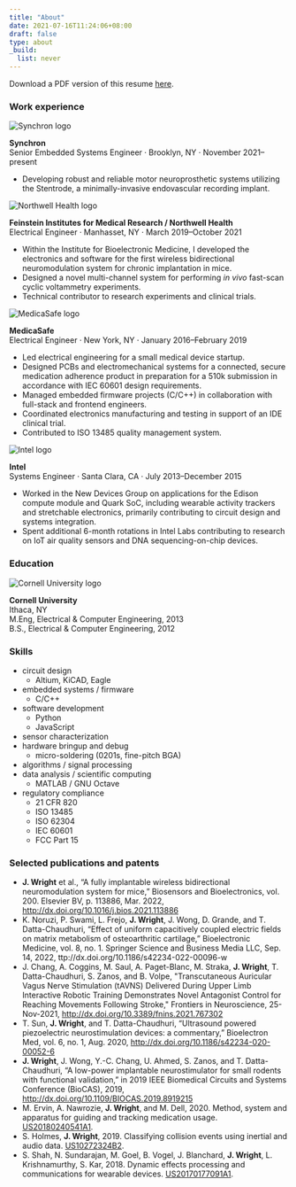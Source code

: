 ```yaml
---
title: "About"
date: 2021-07-16T11:24:06+08:00
draft: false
type: about
_build:
  list: never
---
```


Download a PDF version of this resume [here](/pdf/resume.pdf).

### Work experience

<div class="about-entry">
	<div class="about-image">
		<img src="/images/synchron.png" alt="Synchron logo"/>
	</div>
	<div class="about-text">
		<p>
			<strong>Synchron</strong>
			<br />
			Senior Embedded Systems Engineer &middot; Brooklyn, NY &middot; November 2021&#8211;present
		<ul>
			<li>Developing robust and reliable motor neuroprosthetic systems utilizing the Stentrode, a minimally-invasive endovascular recording implant.</li>
		</ul>
		</p>
	</div>
</div>

<div class="about-entry">
	<div class="about-image">
		<img src="/images/northwell.png" alt="Northwell Health logo"/>
	</div>
	<div class="about-text">
		<p>
			<strong>Feinstein Institutes for Medical Research / Northwell Health</strong>
			<br />
			Electrical Engineer &middot; Manhasset, NY &middot; March 2019&#8211;October 2021
		<ul>
			<li>Within the Institute for Bioelectronic Medicine, I developed the electronics and software for the first wireless bidirectional neuromodulation system for chronic implantation in mice.</li>
			<li>Designed a novel multi-channel system for performing <em>in vivo</em> fast-scan cyclic voltammetry experiments.</li>
			<li>Technical contributor to research experiments and clinical trials.</li>
		</ul>
		</p>
	</div>
</div>

<div class="about-entry">
	<div class="about-image">
		<img src="/images/medicasafe.png" alt="MedicaSafe logo"/>
	</div>
	<div class="about-text">
		<p>
			<strong>MedicaSafe</strong>
			<br />
			Electrical Engineer &middot; New York, NY &middot; January 2016&#8211;February 2019
			<ul>
				<li>Led electrical engineering for a small medical device startup.</li>
				<li>Designed PCBs and electromechanical systems for a connected, secure medication adherence product in preparation for a 510k submission in accordance with IEC 60601 design requirements.</li>
				<li>Managed embedded firmware projects (C/C++) in collaboration with full-stack and frontend engineers.</li>
				<li>Coordinated electronics manufacturing and testing in support of an IDE clinical trial.</li>
				<li>Contributed to ISO 13485 quality management system.</li>
			</ul>
		</p>
	</div>
</div>

<div class="about-entry">
	<div class="about-image">
		<img src="/images/intel.png" alt="Intel logo"/>
	</div>
	<div class="about-text">
		<p>
			<strong>Intel</strong>
			<br />
			Systems Engineer &middot; Santa Clara, CA &middot; July 2013&#8211;December 2015
			<ul>
				<li>Worked in the New Devices Group on applications for the Edison compute module and Quark SoC, including wearable activity trackers and stretchable electronics, primarily contributing to circuit design and systems integration.</li>
				<li>Spent additional 6-month rotations in Intel Labs contributing to research on IoT air quality sensors and DNA sequencing-on-chip devices.</li>
			</ul>
		</p>
	</div>
</div>

### Education

<div class="about-entry">
	<div class="about-image">
		<img src="/images/cornell.png" alt="Cornell University logo"/>
	</div>
	<div class="about-text">
		<p>
			<strong>Cornell University</strong>
			<br />
			Ithaca, NY<br />
			M.Eng, Electrical & Computer Engineering, 2013<br />
			B.S., Electrical & Computer Engineering, 2012
		</p>
	</div>
</div>

### Skills

* circuit design
  * Altium, KiCAD, Eagle
* embedded systems / firmware
  * C/C++
* software development
  * Python
  * JavaScript
* sensor characterization
* hardware bringup and debug
  * micro-soldering (0201s, fine-pitch BGA)
* algorithms / signal processing
* data analysis / scientific computing
  * MATLAB / GNU Octave
* regulatory compliance
  * 21 CFR 820
  * ISO 13485
  * ISO 62304
  * IEC 60601
  * FCC Part 15

### Selected publications and patents

* __J. Wright__ et al., “A fully implantable wireless bidirectional neuromodulation system for mice,” Biosensors and Bioelectronics, vol. 200. Elsevier BV, p. 113886, Mar. 2022, http://dx.doi.org/10.1016/j.bios.2021.113886
* K. Noruzi, P. Swami, L. Frejo, __J. Wright__, J. Wong, D. Grande, and T. Datta-Chaudhuri, “Effect of uniform capacitively coupled electric fields on matrix metabolism of osteoarthritic cartilage,” Bioelectronic Medicine, vol. 8, no. 1. Springer Science and Business Media LLC, Sep. 14, 2022, ttp://dx.doi.org/10.1186/s42234-022-00096-w
* J. Chang, A. Coggins, M. Saul, A. Paget-Blanc, M. Straka, __J. Wright__, T.  Datta-Chaudhuri, S. Zanos, and B. Volpe, "Transcutaneous Auricular Vagus Nerve Stimulation (tAVNS) Delivered During Upper Limb Interactive Robotic Training Demonstrates Novel Antagonist Control for Reaching Movements Following Stroke," Frontiers in Neuroscience, 25-Nov-2021, http://dx.doi.org/10.3389/fnins.2021.767302
* T. Sun, __J. Wright__, and T. Datta-Chaudhuri, “Ultrasound powered piezoelectric neurostimulation devices: a commentary,” Bioelectron Med, vol. 6, no. 1, Aug. 2020, http://dx.doi.org/10.1186/s42234-020-00052-6
* __J. Wright__, J. Wong, Y.-C. Chang, U. Ahmed, S. Zanos, and T. Datta-Chaudhuri, “A low-power implantable neurostimulator for small rodents with functional validation,” in 2019 IEEE Biomedical Circuits and Systems Conference (BioCAS), 2019, http://dx.doi.org/10.1109/BIOCAS.2019.8919215
* M. Ervin, A. Nawrozie, __J. Wright__, and M. Dell, 2020. Method, system and apparatus for guiding and tracking medication usage. [US20180240541A1](https://patents.google.com/patent/US20180240541A1/).
* S. Holmes, __J. Wright__, 2019. Classifying collision events using inertial and audio data. [US10272324B2](https://patents.google.com/patent/US10272324B2).
* S. Shah, N. Sundarajan, M. Goel, B. Vogel, J. Blanchard, __J. Wright__, L. Krishnamurthy, S. Kar, 2018. Dynamic effects processing and communications for wearable devices. [US20170177091A1](https://patents.google.com/patent/US20170177091A1).